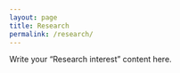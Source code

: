 ```yaml
---
layout: page
title: Research
permalink: /research/
---
```

Write your “Research interest” content here.
